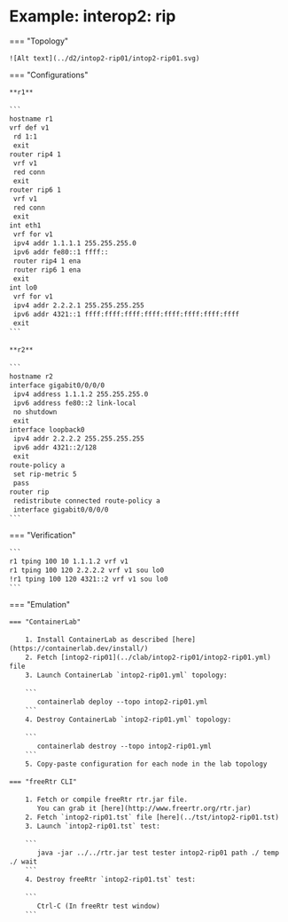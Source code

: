 # Example: interop2: rip

=== "Topology"

    ![Alt text](../d2/intop2-rip01/intop2-rip01.svg)

=== "Configurations"

    **r1**

    ```
    hostname r1
    vrf def v1
     rd 1:1
     exit
    router rip4 1
     vrf v1
     red conn
     exit
    router rip6 1
     vrf v1
     red conn
     exit
    int eth1
     vrf for v1
     ipv4 addr 1.1.1.1 255.255.255.0
     ipv6 addr fe80::1 ffff::
     router rip4 1 ena
     router rip6 1 ena
     exit
    int lo0
     vrf for v1
     ipv4 addr 2.2.2.1 255.255.255.255
     ipv6 addr 4321::1 ffff:ffff:ffff:ffff:ffff:ffff:ffff:ffff
     exit
    ```

    **r2**

    ```
    hostname r2
    interface gigabit0/0/0/0
     ipv4 address 1.1.1.2 255.255.255.0
     ipv6 address fe80::2 link-local
     no shutdown
     exit
    interface loopback0
     ipv4 addr 2.2.2.2 255.255.255.255
     ipv6 addr 4321::2/128
     exit
    route-policy a
     set rip-metric 5
     pass
    router rip
     redistribute connected route-policy a
     interface gigabit0/0/0/0
    ```

=== "Verification"

    ```
    r1 tping 100 10 1.1.1.2 vrf v1
    r1 tping 100 120 2.2.2.2 vrf v1 sou lo0
    !r1 tping 100 120 4321::2 vrf v1 sou lo0
    ```

=== "Emulation"

    === "ContainerLab"

        1. Install ContainerLab as described [here](https://containerlab.dev/install/)  
        2. Fetch [intop2-rip01](../clab/intop2-rip01/intop2-rip01.yml) file  
        3. Launch ContainerLab `intop2-rip01.yml` topology:  

        ```
           containerlab deploy --topo intop2-rip01.yml  
        ```
        4. Destroy ContainerLab `intop2-rip01.yml` topology:  

        ```
           containerlab destroy --topo intop2-rip01.yml  
        ```
        5. Copy-paste configuration for each node in the lab topology

    === "freeRtr CLI"

        1. Fetch or compile freeRtr rtr.jar file.  
           You can grab it [here](http://www.freertr.org/rtr.jar)  
        2. Fetch `intop2-rip01.tst` file [here](../tst/intop2-rip01.tst)  
        3. Launch `intop2-rip01.tst` test:  

        ```
           java -jar ../../rtr.jar test tester intop2-rip01 path ./ temp ./ wait
        ```
        4. Destroy freeRtr `intop2-rip01.tst` test:  

        ```
           Ctrl-C (In freeRtr test window)
        ```

